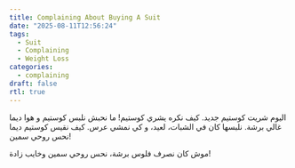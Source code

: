 ```yaml
---
title: Complaining About Buying A Suit
date: "2025-08-11T12:56:24"
tags:
  - Suit
  - Complaining 
  - Weight Loss
categories:
  - complaining
draft: false
rtl: true
---
```


اليوم شريت كوستيم جديد. كيف نكره يشري كوستيم! ما نحبش نلبس كوستيم و هوا ديما غالي برشة. نلبسها كان في الشبات، لعيد، و كي نمشي عرس. كيف نقيس كوستيم ديما نحس روحي سمين! 

موش كان نصرف فلوس برشة، نحس روحي سمين وخايب زادة!

